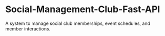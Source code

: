 # Social-Management-Club-Fast-API
A system to manage social club memberships, event  schedules, and member interactions. 
